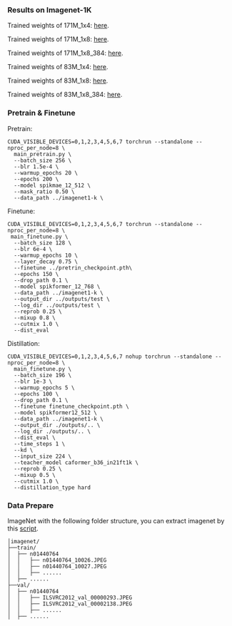 ### Results on Imagenet-1K

Trained weights of 171M_1x4: [here](https://drive.google.com/file/d/1sJAjirbjVaB7gLSybvy2Xz2wwQl6gZk7/view?usp=sharing).

Trained weights of 171M_1x8: [here](https://drive.google.com/file/d/18bcS2jQD41JyoJAW9lhZOkTgUb79uShf/view?usp=sharing).

Trained weights of  171M_1x8_384: [here](https://drive.google.com/file/d/1ooNGJRTi869e0ApZm8Oc84Mq02uXXyA8/view?usp=sharing).


Trained weights of 83M_1x4: [here]().

Trained weights of 83M_1x8: [here]().

Trained weights of  83M_1x8_384: [here]().

### Pretrain & Finetune

Pretrain:

```shell
CUDA_VISIBLE_DEVICES=0,1,2,3,4,5,6,7 torchrun --standalone --nproc_per_node=8 \
  main_pretrain.py \
  --batch_size 256 \
  --blr 1.5e-4 \
  --warmup_epochs 20 \
  --epochs 200 \
  --model spikmae_12_512 \
  --mask_ratio 0.50 \
  --data_path ../imagenet1-k \
```

Finetune:

```shell
CUDA_VISIBLE_DEVICES=0,1,2,3,4,5,6,7 torchrun --standalone --nproc_per_node=8 \
 main_finetune.py \
  --batch_size 128 \
  --blr 6e-4 \
  --warmup_epochs 10 \
  --layer_decay 0.75 \
  --finetune ../pretrin_checkpoint.pth\
  --epochs 150 \
  --drop_path 0.1 \
  --model spikformer_12_768 \
  --data_path ../imagenet1-k \
  --output_dir ../outputs/test \
  --log_dir ../outputs/test \
  --reprob 0.25 \
  --mixup 0.8 \
  --cutmix 1.0 \
  --dist_eval
```

Distillation:
```shell
CUDA_VISIBLE_DEVICES=0,1,2,3,4,5,6,7 nohup torchrun --standalone --nproc_per_node=8 \
  main_finetune.py \
  --batch_size 196 \
  --blr 1e-3 \
  --warmup_epochs 5 \
  --epochs 100 \
  --drop_path 0.1 \
  --finetune finetune_checkpoint.pth \
  --model spikformer12_512 \
  --data_path ../imagenet1-k \
  --output_dir ./outputs/.. \
  --log_dir ./outputs/.. \
  --dist_eval \
  --time_steps 1 \
  --kd \
  --input_size 224 \
  --teacher_model caformer_b36_in21ft1k \
  --reprob 0.25 \
  --mixup 0.5 \
  --cutmix 1.0 \
  --distillation_type hard 
```


### Data Prepare

ImageNet with the following folder structure, you can extract imagenet by this [script](https://gist.github.com/BIGBALLON/8a71d225eff18d88e469e6ea9b39cef4).

```shell
│imagenet/
├──train/
│  ├── n01440764
│  │   ├── n01440764_10026.JPEG
│  │   ├── n01440764_10027.JPEG
│  │   ├── ......
│  ├── ......
├──val/
│  ├── n01440764
│  │   ├── ILSVRC2012_val_00000293.JPEG
│  │   ├── ILSVRC2012_val_00002138.JPEG
│  │   ├── ......
│  ├── ......
```

